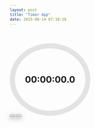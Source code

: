```yaml
---
layout: post
title: "Timer App"
date: 2015-08-14 07:18:18
---
```


<script src="https://cdnjs.cloudflare.com/ajax/libs/moment.js/2.10.6/moment.min.js"></script>

<style>
    body{
        margin-top: 80px;
    }
    #main{
        border: 16px solid rgba(0, 0, 0, .1);
        display: inline-block;
        padding: 82px 32px;
        border-radius: 100%;
    }
    #button-group{
        position: relative;
        top: -32px;
    }
    #button-group .btn{
        box-shadow: 0px 4px 16px #777;
    }
</style>

<div class="col-xs-12 text-center">
    <h1 id="main">
        00:00:00.0
    </h1>
    <div id="button-group" class="text-center">
        <button 
            class="btn btn-danger" 
            id="reset" 
        >
            <i class="fa fa-repeat"></i>
        </button>
        <button class="btn btn-lg btn-primary" id="action-trigger">
            <i class="fa fa-play"></i>
        </button>
    </div>
</div>

<script>
    var startTime = null, startPauses = [], endPauses = [];
    $("#reset").click(function(){
        var proceed = confirm("Are You sure?");
        if(proceed){
            startTime = null, startPauses = [], endPauses = [];
            $("#main").text("00:00:00.0");
            var ic = $("#action-trigger").find('i');
            if(ic.hasClass('fa-pause')){
                ic.removeClass('fa-pause');
                ic.addClass('fa-play');
            }
        }
    });
    $("#action-trigger").click(function(){
        var ic = $(this).find('i');
        if(ic.hasClass('fa-play')){
            ic.removeClass('fa-play');
            ic.addClass('fa-pause');
            if(startTime != null){
                endPauses[endPauses.length] = curr();
            }
        }else{
            ic.removeClass('fa-pause');
            ic.addClass('fa-play');
            startPauses[startPauses.length] = curr();
        }
        if(startTime == null){
            startTime = curr();
        }
    });

    function calculateTime(){
        var totalPausesTime = 0;
        for(var i = 0;i < startPauses.length;i++){
            totalPausesTime += endPauses[i].diff(startPauses[i]);
        }
        var valueStartTime = moment(startTime);
        var totalTime = valueStartTime.add(totalPausesTime, 'milliseconds');
        var elapsedTime = new Time(curr().diff(totalTime));
        return moment(elapsedTime).format("HH:mm:ss.S");
    }

    setInterval(function(){
        if(startTime != null && startPauses.length == endPauses.length){
            $("#main").text(calculateTime());
        }
    }, 100);

    function curr(){
        return moment();
    }

    function Time(timeInMS){
        var ms = timeInMS;
        var seconds = Math.floor(ms/1000);
        var minutes = Math.floor(seconds/60);
        var hours = Math.floor(minutes/60);

        var ms = ms%1000;
        var second = seconds%60;
        var minute = minutes%60;

        var time = {
            hours: hours,
            minutes: minute,
            seconds: second,
            milliseconds: ms,
        };
        return time;
    }
</script>
